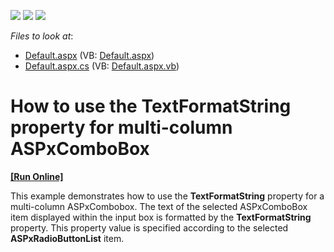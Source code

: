 <!-- default badges list -->
![](https://img.shields.io/endpoint?url=https://codecentral.devexpress.com/api/v1/VersionRange/128543765/13.1.10%2B)
[![](https://img.shields.io/badge/Open_in_DevExpress_Support_Center-FF7200?style=flat-square&logo=DevExpress&logoColor=white)](https://supportcenter.devexpress.com/ticket/details/E1331)
[![](https://img.shields.io/badge/📖_How_to_use_DevExpress_Examples-e9f6fc?style=flat-square)](https://docs.devexpress.com/GeneralInformation/403183)
<!-- default badges end -->
<!-- default file list -->
*Files to look at*:

* [Default.aspx](./CS/WebSite/Default.aspx) (VB: [Default.aspx](./VB/WebSite/Default.aspx))
* [Default.aspx.cs](./CS/WebSite/Default.aspx.cs) (VB: [Default.aspx.vb](./VB/WebSite/Default.aspx.vb))
<!-- default file list end -->
# How to use the TextFormatString property for multi-column ASPxComboBox
<!-- run online -->
**[[Run Online]](https://codecentral.devexpress.com/e1331/)**
<!-- run online end -->


<p>This example demonstrates how to use the <strong>TextFormatString</strong> property for a multi-column ASPxCombobox. The text of the selected ASPxComboBox item displayed within the input box is formatted by the <strong>TextFormatString</strong> property. This property value is specified according to the selected <strong>ASPxRadioButtonList</strong> item.</p>

<br/>



